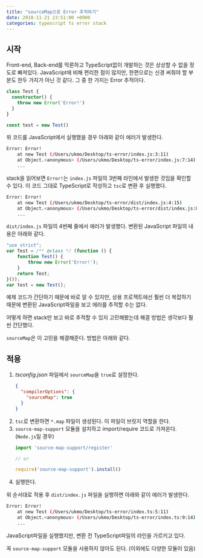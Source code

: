 ```yaml
---
title: "sourceMap으로 Error 추적하기"
date: 2018-11-21 23:51:00 +0900
categories: typescript ts error stack
---
```


## 시작
Front-end, Back-end를 막론하고 TypeScript없이 개발하는 것은 상상할 수 없을 정도로 빠져있다. JavaScript에 비해 편리한 점이 많지만, 한편으로는 신경 써줘야 할 부분도 한두 가지가 아닌 것 같다. 그 중 한 가지는 Error 추적이다.

```ts
class Test {
  constructor() {
    throw new Error('Error!')
  }
}

const test = new Test()
```

위 코드를 JavaScript에서 실행했을 경우 아래와 같이 에러가 발생한다.

```bash
Error: Error!
    at new Test (/Users/ukmo/Desktop/ts-error/index.js:3:11)
    at Object.<anonymous> (/Users/ukmo/Desktop/ts-error/index.js:7:14)
    ...
```

stack을 읽어보면 `Error!`는 `index.js` 파일의 3번째 라인에서 발생한 것임을 확인할 수 있다. 이 코드 그대로 TypeScript로 작성하고 `tsc`로 변환 후 실행했다.

```bash
Error: Error!
    at new Test (/Users/ukmo/Desktop/ts-error/dist/index.js:4:15)
    at Object.<anonymous> (/Users/ukmo/Desktop/ts-error/dist/index.js:8:12)
    ...
```

`dist/index.js` 파일의 4번째 줄에서 에러가 발생했다. 변환된 JavaScript 파일의 내용은 아래와 같다.

```ts
"use strict";
var Test = /** @class */ (function () {
    function Test() {
        throw new Error('Error!');
    }
    return Test;
}());
var test = new Test();
```

예제 코드가 간단하기 때문에 바로 알 수 있지만, 상용 프로젝트에선 훨씬 더 복잡하기 때문에 변환된 JavaScript파일을 보고 에러를 추적할 수는 없다.

어떻게 하면 stack만 보고 바로 추적할 수 있지 고민해봤는데 해결 방법은 생각보다 훨씬 간단했다.

`sourceMap`은 이 고민을 해결해준다. 방법은 아래와 같다.

## 적용

1. *tsconfig.json* 파일에서 `sourceMap`을 `true`로 설정한다. 
    ```json
    {
      "compilerOptions": {
        "sourceMap": true
      }
    }
    ```
2. `tsc`로 변환하면 `*.map` 파일이 생성된다. 이 파일이 브릿지 역할을 한다.
3. `source-map-support` 모듈을 설치하고 import/require 코드로 가져온다. (`Node.js`일 경우)
    ```ts
    import 'source-map-support/register'

    // or

    require('source-map-support').install()
    ```
4. 실행한다.



위 순서대로 적용 후 `dist/index.js` 파일을 실행하면 아래와 같이 에러가 발생한다.

```bash
Error: Error!
    at new Test (/Users/ukmo/Desktop/ts-error/index.ts:5:11)
    at Object.<anonymous> (/Users/ukmo/Desktop/ts-error/index.ts:9:14)
    ...
```

JavaScript파일을 실행했지만, 변환 전 TypeScript파일의 라인을 가르키고 있다.

꼭 `source-map-support` 모듈을 사용하지 않아도 된다. (이외에도 다양한 모듈이 있음)
